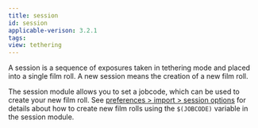 ```yaml
---
title: session
id: session
applicable-verison: 3.2.1
tags: 
view: tethering
---
```


A session is a sequence of exposures taken in tethering mode and placed into a single film roll. A new session means the creation of a new film roll. 

The session module allows you to set a jobcode, which can be used to create your new film roll. See [preferences > import > session options](../../../preferences-settings/import.md) for details about how to create new film rolls using the `$(JOBCODE)` variable in the session module.
